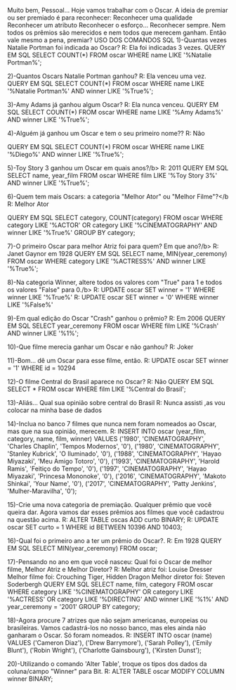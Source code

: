 Muito bem, Pessoal...
Hoje vamos trabalhar com o Oscar. A ideia de premiar ou ser premiado é para reconhecer:
Reconhecer uma qualidade
Reconhecer um atributo
Reconhecer o esforço...
Reconhecer sempre.
Nem todos os prêmios são merecidos e nem todos que merecem ganham. Então vale mesmo a pena, premiar?
USO DOS COMANDOS SQL
1)-Quantas vezes Natalie Portman foi indicada ao Oscar? R: Ela foi indicadas 3 vezes. QUERY EM SQL SELECT COUNT(*) FROM oscar WHERE name LIKE '%Natalie Portman%';

2)-Quantos Oscars Natalie Portman ganhou? R: Ela venceu uma vez. QUERY EM SQL SELECT COUNT(*) FROM oscar WHERE name LIKE '%Natalie Portman%' AND winner LIKE '%True%';

3)-Amy Adams já ganhou algum Oscar? R: Ela nunca venceu. QUERY EM SQL SELECT COUNT(*) FROM oscar WHERE name LIKE '%Amy Adams%' AND winner LIKE '%True%';

4)-Alguém já ganhou um Oscar e tem o seu primeiro nome?? R: Não

QUERY EM SQL SELECT COUNT(*) FROM oscar WHERE name LIKE '%Diego%' AND winner LIKE '%True%';

5)-Toy Story 3 ganhou um Oscar em quais anos?/b> R: 2011 QUERY EM SQL SELECT name, year_film FROM oscar WHERE film LIKE '%Toy Story 3%' AND winner LIKE '%True%';

6)-Quem tem mais Oscars: a categoria "Melhor Ator" ou "Melhor Filme"?</b R: Melhor Ator

QUERY EM SQL SELECT category, COUNT(category) FROM oscar WHERE category LIKE '%ACTOR' OR category LIKE '%CINEMATOGRAPHY' AND winner LIKE '%True%' GROUP BY category;

7)-O primeiro Oscar para melhor Atriz foi para quem? Em que ano?/b> R: Janet Gaynor em 1928 QUERY EM SQL SELECT name, MIN(year_ceremony) FROM oscar WHERE category LIKE '%ACTRESS%' AND winner LIKE '%True%';

8)-Na categoria Winner, altere todos os valores com "True" para 1 e todos os valores "False" para 0./b> R: UPDATE oscar SET winner = '1' WHERE winner LIKE '%True%' R: UPDATE oscar SET winner = '0' WHERE winner LIKE '%False%'

9)-Em qual edição do Oscar "Crash" ganhou o prêmio? R: Em 2006 QUERY EM SQL SELECT year_ceremony FROM oscar WHERE film LIKE '%Crash' AND winner LIKE '%1%';

10)-Que filme merecia ganhar um Oscar e não ganhou? R: Joker

11)-Bom... dê um Oscar para esse filme, então. R: UPDATE oscar SET winner = '1' WHERE id = 10294

12)-O filme Central do Brasil aparece no Oscar? R: Não QUERY EM SQL SELECT * FROM oscar WHERE film LIKE '%Central do Brasil';

13)-Aliás... Qual sua opinião sobre central do Brasil R: Nunca assisti ,as vou colocar na minha base de dados

14)-Inclua no banco 7 filmes que nunca nem foram nomeados ao Oscar, mas que na sua opinião, merecem. R: INSERT INTO oscar (year_film, category, name, film, winner) VALUES ('1980', 'CINEMATOGRAPHY', 'Charles Chaplin', 'Tempos Modernos', '0'), ('1980', 'CINEMATOGRAPHY', 'Stanley Kubrick', 'O Iluminado', '0'), ('1988', 'CINEMATOGRAPHY', 'Hayao Miyazaki', 'Meu Amigo Totoro', '0'), ('1993', 'CINEMATOGRAPHY', 'Harold Ramis', 'Feitiço do Tempo', '0'), ('1997', 'CINEMATOGRAPHY', 'Hayao Miyazaki', 'Princesa Mononoke', '0'), ('2016', 'CINEMATOGRAPHY', 'Makoto Shinkai', 'Your Name', '0'), ('2017', 'CINEMATOGRAPHY', 'Patty Jenkins', 'Mulher-Maravilha', '0');

15)-Crie uma nova categoria de premiação. Qualquer prêmio que você queira dar. Agora vamos dar esses prêmios aos filmes que você cadastrou na questão acima. R: ALTER TABLE oscas ADD curto BINARY; R: UPDATE oscar SET curto = 1 WHERE id BETWEEN 10396 AND 10403;

16)-Qual foi o primeiro ano a ter um prêmio do Oscar?. R: Em 1928 QUERY EM SQL SELECT MIN(year_ceremony) FROM oscar;

17)-Pensando no ano em que você nasceu: Qual foi o Oscar de melhor filme, Melhor Atriz e Melhor Diretor? R: Melhor atriz foi: Louise Dresser Melhor filme foi: Crouching Tiger, Hidden Dragon Melhor diretor foi: Steven Soderbergh QUERY EM SQL SELECT name, film, category FROM oscar WHERE category LIKE '%CINEMATOGRAPHY' OR category LIKE '%ACTRESS' OR category LIKE '%DIRECTING' AND winner LIKE '%1%' AND year_ceremony = '2001' GROUP BY category;

18)-Agora procure 7 atrizes que não sejam americanas, europeias ou brasileiras. Vamos cadastrá-los no nosso banco, mas eles ainda não ganharam o Oscar. Só foram nomeados. R: INSERT INTO oscar (name) VALUES ('Cameron Diaz'), ('Drew Barrymore'), ('Sarah Polley'), ('Emily Blunt'), ('Robin Wright'), ('Charlotte Gainsbourg'), ('Kirsten Dunst');

20)-Utilizando o comando 'Alter Table', troque os tipos dos dados da coluna/campo "Winner" para Bit. R: ALTER TABLE oscar MODIFY COLUMN winner BINARY;

